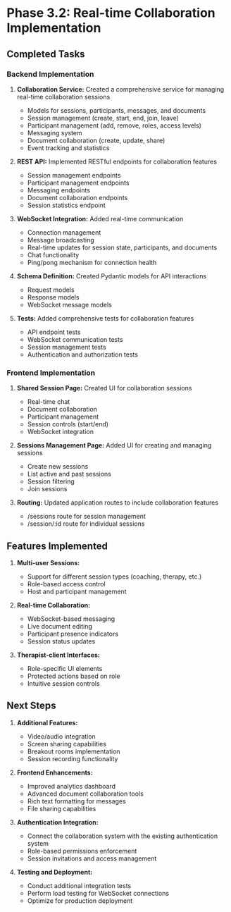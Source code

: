 # Phase 3.2: Real-time Collaboration Implementation

## Completed Tasks

### Backend Implementation

1. **Collaboration Service:** Created a comprehensive service for managing real-time collaboration sessions
   - Models for sessions, participants, messages, and documents
   - Session management (create, start, end, join, leave)
   - Participant management (add, remove, roles, access levels)
   - Messaging system
   - Document collaboration (create, update, share)
   - Event tracking and statistics

2. **REST API:** Implemented RESTful endpoints for collaboration features
   - Session management endpoints
   - Participant management endpoints
   - Messaging endpoints
   - Document collaboration endpoints
   - Session statistics endpoint

3. **WebSocket Integration:** Added real-time communication
   - Connection management
   - Message broadcasting
   - Real-time updates for session state, participants, and documents
   - Chat functionality
   - Ping/pong mechanism for connection health

4. **Schema Definition:** Created Pydantic models for API interactions
   - Request models
   - Response models
   - WebSocket message models

5. **Tests:** Added comprehensive tests for collaboration features
   - API endpoint tests
   - WebSocket communication tests
   - Session management tests
   - Authentication and authorization tests

### Frontend Implementation

1. **Shared Session Page:** Created UI for collaboration sessions
   - Real-time chat
   - Document collaboration
   - Participant management
   - Session controls (start/end)
   - WebSocket integration

2. **Sessions Management Page:** Added UI for creating and managing sessions
   - Create new sessions
   - List active and past sessions
   - Session filtering
   - Join sessions

3. **Routing:** Updated application routes to include collaboration features
   - /sessions route for session management
   - /session/:id route for individual sessions

## Features Implemented

1. **Multi-user Sessions:**
   - Support for different session types (coaching, therapy, etc.)
   - Role-based access control
   - Host and participant management

2. **Real-time Collaboration:**
   - WebSocket-based messaging
   - Live document editing
   - Participant presence indicators
   - Session status updates

3. **Therapist-client Interfaces:**
   - Role-specific UI elements
   - Protected actions based on role
   - Intuitive session controls

## Next Steps

1. **Additional Features:**
   - Video/audio integration
   - Screen sharing capabilities
   - Breakout rooms implementation
   - Session recording functionality

2. **Frontend Enhancements:**
   - Improved analytics dashboard
   - Advanced document collaboration tools
   - Rich text formatting for messages
   - File sharing capabilities

3. **Authentication Integration:**
   - Connect the collaboration system with the existing authentication system
   - Role-based permissions enforcement
   - Session invitations and access management

4. **Testing and Deployment:**
   - Conduct additional integration tests
   - Perform load testing for WebSocket connections
   - Optimize for production deployment
